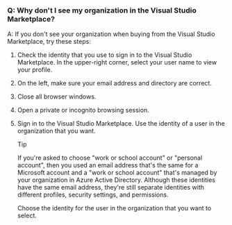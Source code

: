 ### Q: 	Why don't I see my organization in the Visual Studio Marketplace?

A: If you don't see your organization when buying from the Visual Studio Marketplace, try these steps:

1.	Check the identity that you use to sign in to the Visual Studio Marketplace. In the upper-right corner, select your user name to view your profile. 
1.	On the left, make sure your email address and directory are correct.
1.	Close all browser windows.
1.	Open a private or incognito browsing session.
1.	Sign in to the Visual Studio Marketplace. Use the identity of a user in the organization that you want.

	> [!TIP]
	> If you're asked to choose "work or school account" or "personal account", then you used an email address that's the same for a Microsoft account and a "work or school account" that's managed by your organization in Azure Active Directory. Although these identities have the same email address, they're still separate identities with different profiles, security settings, and permissions.
	> 
	> Choose the identity for the user in the organization that you want to select.
